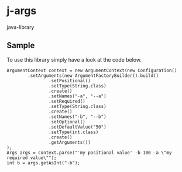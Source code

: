 # j-args
java-library

## Sample
To use this library simply have a look at the code below.

    ArgumentContext context = new ArgumentContext(new Configuration()
            .setArguments(new ArgumentFactoryBuilder().build()
                    .setPositional()
                    .setType(String.class)
                    .create()
                    .setNames("-a", "--a")
                    .setRequired()
                    .setType(String.class)
                    .create()
                    .setNames("-b", "--b")
                    .setOptional()
                    .setDefaultValue("50")
                    .setType(int.class)
                    .create()
                    .getArguments())
    );
    Args args = context.parse("'my positional value' -b 100 -a \"my required value\"");    
    int b = args.getAsInt("-b");